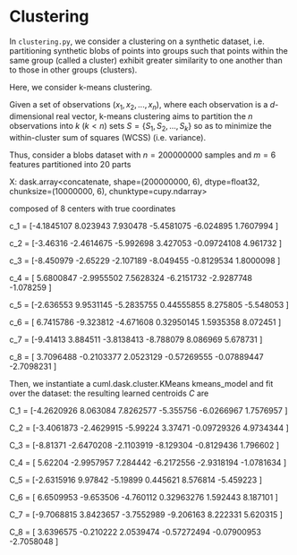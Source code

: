 # Clustering

In `clustering.py`, we consider a clustering on a synthetic dataset, i.e. partitioning synthetic blobs of points into groups such that points within the same group (called a cluster) exhibit greater similarity to one another than to those in other groups (clusters).

Here, we consider k-means clustering.

Given a set of observations $(x_1, x_2, ..., x_n)$, where each observation is a $d$-dimensional real vector, k-means clustering aims to partition the $n$ observations into $k$ ($k< n$) sets $S = \{S_1, S_2, ..., S_k\}$ so as to minimize the within-cluster sum of squares (WCSS) (i.e. variance). 

Thus, consider a blobs dataset with $n=200000000$ samples and $m=6$ features partitioned into 20 parts 

X:
 dask.array<concatenate, shape=(200000000, 6), dtype=float32, chunksize=(10000000, 6), chunktype=cupy.ndarray>

composed of 8 centers with true coordinates

c_1 = [-4.1845107   8.023943    7.930478   -5.4581075  -6.024895    1.7607994 ]
 
c_2 = [-3.46316    -2.4614675  -5.992698    3.427053   -0.09724108  4.961732  ] 

c_3 = [-8.450979   -2.65229    -2.107189   -8.049455   -0.8129534   1.8000098 ] 

c_4 = [ 5.6800847  -2.9955502   7.5628324  -6.2151732  -2.9287748  -1.078259  ] 

c_5 = [-2.636553    9.9531145  -5.2835755   0.44555855  8.275805   -5.548053  ] 

c_6 = [ 6.7415786  -9.323812   -4.671608    0.32950145  1.5935358   8.072451  ]

c_7 = [-9.41413     3.884511   -3.8138413  -8.788079    8.086969    5.678731  ] 

c_8 = [ 3.7096488  -0.2103377   2.0523129  -0.57269555 -0.07889447 -2.7098231 ] 

Then, we instantiate a cuml.dask.cluster.KMeans kmeans_model and fit over the dataset: the resulting learned centroids $C$ are

C_1  = [-4.2620926   8.063084    7.8262577  -5.355756   -6.0266967   1.7576957 ]

C_2  = [-3.4061873  -2.4629915  -5.99224     3.37471    -0.09729326  4.9734344 ]

C_3  = [-8.81371    -2.6470208  -2.1103919  -8.129304   -0.8129436   1.796602  ]

C_4  = [ 5.62204    -2.9957957   7.284442   -6.2172556  -2.9318194  -1.0781634 ]

C_5  = [-2.6315916   9.97842    -5.19899     0.445621    8.576814   -5.459223  ]

C_6  = [ 6.6509953  -9.653506   -4.760112    0.32963276  1.592443    8.187101  ]

C_7  = [-9.7068815   3.8423657  -3.7552989  -9.206163    8.222331    5.620315  ]

C_8  = [ 3.6396575  -0.210222    2.0539474  -0.57272494 -0.07900953 -2.7058048 ]



